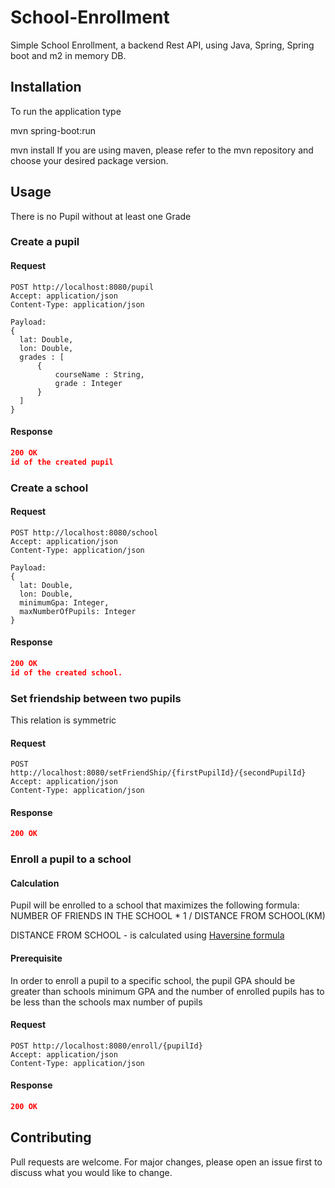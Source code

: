 # School-Enrollment

Simple School Enrollment, a backend Rest API, using Java, Spring, Spring boot and m2 in memory DB.

## Installation

To run the application type

mvn spring-boot:run


mvn install
If you are using maven, please refer to the mvn repository and choose your desired package version.

## Usage
There is no Pupil without at least one Grade

### Create a pupil
#### Request


```
POST http://localhost:8080/pupil
Accept: application/json
Content-Type: application/json

Payload:
{
  lat: Double,
  lon: Double,
  grades : [
      {
          courseName : String,
          grade : Integer
      }
  ]
}
```



#### Response

```json
200 OK
id of the created pupil
```


### Create a school
#### Request


```
POST http://localhost:8080/school
Accept: application/json
Content-Type: application/json

Payload:
{
  lat: Double,
  lon: Double,
  minimumGpa: Integer,
  maxNumberOfPupils: Integer
}
```

#### Response

```json
200 OK
id of the created school.
```



### Set friendship between two pupils

This relation is symmetric

#### Request

```
POST http://localhost:8080/setFriendShip/{firstPupilId}/{secondPupilId}
Accept: application/json
Content-Type: application/json
```

#### Response

```json
200 OK

```

### Enroll a pupil to a school

#### Calculation
Pupil will be enrolled to a school that maximizes the following formula:  
NUMBER OF FRIENDS IN THE SCHOOL * 1 / DISTANCE FROM SCHOOL(KM)

DISTANCE FROM SCHOOL - is calculated using [Haversine formula](https://en.wikipedia.org/wiki/Haversine_formula)

#### Prerequisite
In order to enroll a pupil to a specific school, the pupil GPA should be greater than schools
minimum GPA and the number of enrolled pupils has to be less than the schools max number of pupils

#### Request

```
POST http://localhost:8080/enroll/{pupilId}
Accept: application/json
Content-Type: application/json
```

#### Response

```json
200 OK
```

## Contributing
Pull requests are welcome. For major changes, please open an issue first to discuss what you would like to change.
